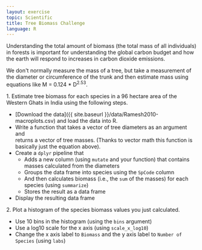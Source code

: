 ```yaml
---
layout: exercise
topic: Scientific
title: Tree Biomass Challenge
language: R
---
```


Understanding the total amount of biomass (the total mass of all individuals) in 
forests is important for understanding the global carbon budget and how the 
earth will respond to increases in carbon dioxide emissions.

We don't normally measure the mass of a tree, but take a measurement of the
diameter or circumference of the trunk and then estimate mass using equations
like M = 0.124 * D<sup>2.53</sup>.

1\. Estimate tree biomass for each species in a 96 hectare area of the Western Ghats
in India using the following steps.

  * [Download the data]({{ site.baseurl }}/data/Ramesh2010-macroplots.csv) and
    load the data into R.
  * Write a function that takes a vector of tree diameters as an argument and   
    returns a vector  of tree masses. (Thanks to vector math this function is
    basically just the equation above).
  * Create a `dplyr` pipeline that
    * Adds a new column (using `mutate` and your function) that contains masses
      calculated from the diameters
    * Groups the data frame into species using the `SpCode` column
    * And then calculates biomass (i.e., the `sum` of the masses) for each species
      (using `summarize`)
    * Stores the result as a data frame
  * Display the resulting data frame

2\. Plot a histogram of the species biomass values you just calculated.

  * Use 10 bins in the histogram (using the `bins` argument)
  * Use a log10 scale for the x axis (using `scale_x_log10`)
  * Change the x axis label to `Biomass` and the y axis label to `Number of Species` (using `labs`)